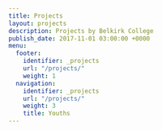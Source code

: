 ```yaml
---
title: Projects
layout: projects
description: Projects by Belkirk College
publish_date: 2017-11-01 03:00:00 +0000
menu:
  footer:
    identifier: _projects
    url: "/projects/"
    weight: 1
  navigation:
    identifier: _projects
    url: "/projects/"
    weight: 3
    title: Youths
---
```

